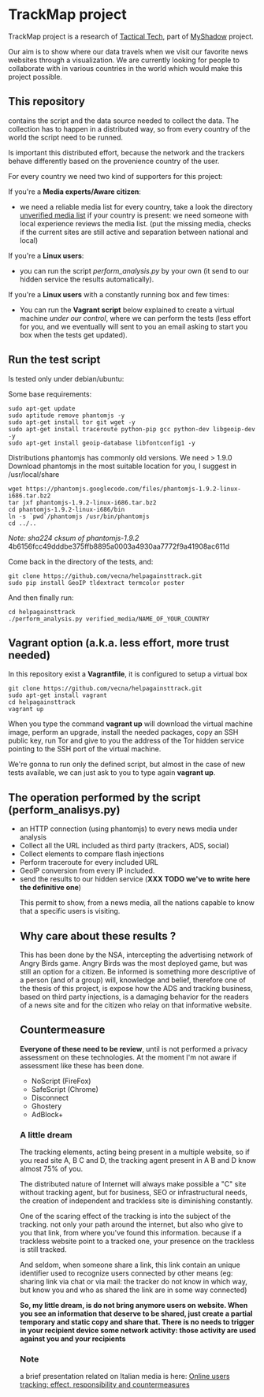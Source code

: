 # TrackMap project

TrackMap project is a research of [Tactical Tech](http://www.tacticaltech.org), part of [MyShadow](http://myshadow.org) project.

Our aim is to show where our data travels when we visit our favorite news websites through a visualization. We are currently looking for people to collaborate with in various countries in the world which would make this project possible.

## This repository

contains the script and the data source needed to collect the data. 
The collection has to happen in a distributed way, so from every country of the 
world the script need to be runned.

Is important this distributed effort, because the network and the trackers behave
differently based on the provenience country of the user. 

For every country we need two kind of supporters for this project:

If you're a **Media experts/Aware citizen**:

  * we need a reliable media list for every country, take a look the directory [unverified media list](https://github.com/vecna/helpagainsttrack/tree/master/unverified_media_list) if your country is present: we need someone with local experience reviews the media list. (put the missing media, checks if the current sites are still active
and separation between national and local)

If you're a **Linux users**:

  * you can run the script *perform\_analysis.py* by your own (it send to our hidden service the results automatically).

If you're a **Linux users** with a constantly running box and few times:

  * You can run the **Vagrant script** below explained to create a virtual machine _under our control_, where we can perform the tests (less effort for you, and we eventually will sent to you an email asking to start you box when the tests get updated).

## Run the test script

Is tested only under debian/ubuntu:

Some base requirements:

    sudo apt-get update
    sudo aptitude remove phantomjs -y
    sudo apt-get install tor git wget -y
    sudo apt-get install traceroute python-pip gcc python-dev libgeoip-dev -y
    sudo apt-get install geoip-database libfontconfig1 -y

Distributions phantomjs has commonly old versions. We need > 1.9.0
Download phantomjs in the most suitable location for you, I suggest in /usr/local/share

    wget https://phantomjs.googlecode.com/files/phantomjs-1.9.2-linux-i686.tar.bz2 
    tar jxf phantomjs-1.9.2-linux-i686.tar.bz2 
    cd phantomjs-1.9.2-linux-i686/bin
    ln -s `pwd`/phantomjs /usr/bin/phantomjs
    cd ../..

*Note: sha224 cksum of phantomjs-1.9.2* 4b6156fcc49dddbe375ffb8895a0003a4930aa7772f9a41908ac611d

Come back in the directory of the tests, and:

    git clone https://github.com/vecna/helpagainsttrack.git
    sudo pip install GeoIP tldextract termcolor poster

And then finally run:

    cd helpagainsttrack
    ./perform_analysis.py verified_media/NAME_OF_YOUR_COUNTRY


## Vagrant option (a.k.a. less effort, more trust needed)

In this repository exist a **Vagrantfile**, it is configured to setup a virtual
box

    git clone https://github.com/vecna/helpagainsttrack.git
    sudo apt-get install vagrant
    cd helpagainsttrack
    vagrant up


When you type the command **vagrant up** will download the virtual machine image,
perform an upgrade, install the needed packages, copy an SSH public key, run Tor 
and give to you the address of the Tor hidden service pointing to the SSH port of 
the virtual machine.

We're gonna to run only the defined script, but almost in the case of new tests available,
we can just ask to you to type again **vagrant up**.


## The operation performed by the script (perform\_analisys.py)

  * an HTTP connection (using phantomjs) to every news media under analysis
  * Collect all the URL included as third party (trackers, ADS, social)
  * Collect <object> elements to compare flash injections
  * Perform traceroute for every included URL 
  * GeoIP conversion from every IP included.
  * send the results to our hidden service (**XXX TODO we've to write here the definitive one**)

This permit to show, from a news media, all the nations capable to know that a
specific users is visiting.

## Why care about these results ?

This has been done by the NSA, intercepting the advertising network of Angry Birds
game. Angry Birds was the most deployed game, but was still an option for a 
citizen. Be informed is something more descriptive of a person (and of a group)
will, knowledge and belief, therefore one of the thesis of this project, is expose
how the ADS and tracking business, based on third party injections, is a
damaging behavior for the readers of a news site and for the citizen who relay
on that informative website.


## Countermeasure

**Everyone of these need to be review**, until is not performed a privacy assessment
on these technologies. At the moment I'm not aware if assessment like these has been
done.

  * NoScript (FireFox)
  * SafeScript (Chrome)
  * Disconnect
  * Ghostery 
  * AdBlock+

### A little dream

The tracking elements, acting being present in a multiple website, so if you read
site A, B C and D, the tracking agent present in A B and D know almost 75% of you.

The distributed nature of Internet will always make possible a "C" site without
tracking agent, but for business, SEO or infrastructural needs, the creation of 
independent and trackless site is diminishing constantly.

One of the scaring effect of the tracking is into the subject of the tracking. not
only your path around the internet, but also who give to you that link, from where
you've found this information. because if a trackless website point to a tracked 
one, your presence on the trackless is still tracked.

And seldom, when someone share a link, this link contain an unique identifier 
used to recognize users connected by other means (eg: sharing link via chat or
via mail: the tracker do not know in which way, but know you and who as shared
the link are in some way connected)

**So, my little dream, is do not bring anymore users on website. When you see an
information that deserve to be shared, just create a partial temporary and static copy
and share that. There is no needs to trigger in your recipient device some network
activity: those activity are used against you and your recipients**

### Note

a brief presentation related on Italian media is here: [Online users tracking: effect, responsibility and countermeasures](http://vecna.github.io)

